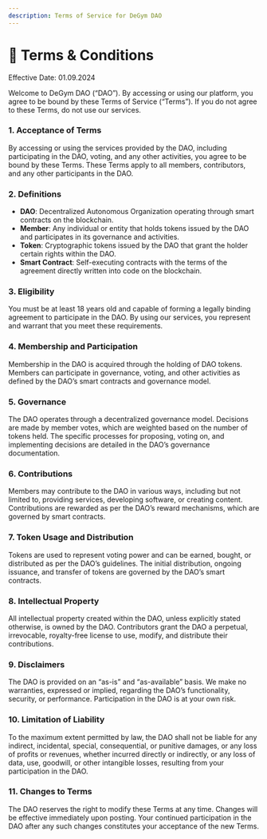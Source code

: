 ```yaml
---
description: Terms of Service for DeGym DAO
---
```


# 📜 Terms & Conditions

Effective Date: 01.09.2024

Welcome to DeGym DAO (“DAO”). By accessing or using our platform, you agree to be bound by these Terms of Service (“Terms”). If you do not agree to these Terms, do not use our services.

### 1. Acceptance of Terms

By accessing or using the services provided by the DAO, including participating in the DAO, voting, and any other activities, you agree to be bound by these Terms. These Terms apply to all members, contributors, and any other participants in the DAO.

### 2. Definitions

* **DAO**: Decentralized Autonomous Organization operating through smart contracts on the blockchain.
* **Member**: Any individual or entity that holds tokens issued by the DAO and participates in its governance and activities.
* **Token**: Cryptographic tokens issued by the DAO that grant the holder certain rights within the DAO.
* **Smart Contract**: Self-executing contracts with the terms of the agreement directly written into code on the blockchain.

### 3. Eligibility

You must be at least 18 years old and capable of forming a legally binding agreement to participate in the DAO. By using our services, you represent and warrant that you meet these requirements.

### 4. Membership and Participation

Membership in the DAO is acquired through the holding of DAO tokens. Members can participate in governance, voting, and other activities as defined by the DAO’s smart contracts and governance model.

### 5. Governance

The DAO operates through a decentralized governance model. Decisions are made by member votes, which are weighted based on the number of tokens held. The specific processes for proposing, voting on, and implementing decisions are detailed in the DAO’s governance documentation.

### 6. Contributions

Members may contribute to the DAO in various ways, including but not limited to, providing services, developing software, or creating content. Contributions are rewarded as per the DAO’s reward mechanisms, which are governed by smart contracts.

### 7. Token Usage and Distribution

Tokens are used to represent voting power and can be earned, bought, or distributed as per the DAO’s guidelines. The initial distribution, ongoing issuance, and transfer of tokens are governed by the DAO’s smart contracts.

### 8. Intellectual Property

All intellectual property created within the DAO, unless explicitly stated otherwise, is owned by the DAO. Contributors grant the DAO a perpetual, irrevocable, royalty-free license to use, modify, and distribute their contributions.

### 9. Disclaimers

The DAO is provided on an “as-is” and “as-available” basis. We make no warranties, expressed or implied, regarding the DAO’s functionality, security, or performance. Participation in the DAO is at your own risk.

### 10. Limitation of Liability

To the maximum extent permitted by law, the DAO shall not be liable for any indirect, incidental, special, consequential, or punitive damages, or any loss of profits or revenues, whether incurred directly or indirectly, or any loss of data, use, goodwill, or other intangible losses, resulting from your participation in the DAO.

### 11. Changes to Terms

The DAO reserves the right to modify these Terms at any time. Changes will be effective immediately upon posting. Your continued participation in the DAO after any such changes constitutes your acceptance of the new Terms.
